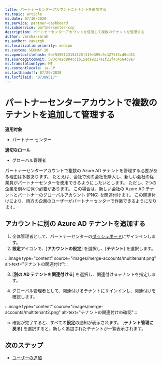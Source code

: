 ```yaml
---
title: パートナーセンターアカウントにテナントを追加する
ms.topic: article
ms.date: 07/30/2020
ms.service: partner-dashboard
ms.subservice: partnercenter-csp
description: パートナーセンターアカウントを使用して複数のテナントを管理する
author: varsha-sarah
ms.author: vavargh
ms.localizationpriority: medium
ms.custom: SEOMAY.20
ms.openlocfilehash: 6bf9399f23153f25f319e399c9c327515cd9ed51
ms.sourcegitcommit: 583c792d904cc1b15eda9217a1f21f434564c8e7
ms.translationtype: MT
ms.contentlocale: ja-JP
ms.lasthandoff: 07/29/2020
ms.locfileid: "87389517"
---
```

# <a name="add-and-manage-multiple-tenants-in-your-partner-center-account"></a>パートナーセンターアカウントで複数のテナントを追加して管理する

**適用対象**

- パートナー センター

**適切なロール**

- グローバル管理者

パートナーセンターアカウントで複数の Azure AD テナントを管理する必要がある理由は多数あります。 たとえば、会社で別の会社を購入し、新しい会社の従業員がパートナーセンターを使用できるようにしたいとします。 ただし、2つの企業を別々に保つ必要があります。 この場合は、新しい会社の Azure AD テナントとパートナーのグローバルアカウント (PNG) を関連付けます。 この関連付けにより、両方の企業のユーザーがパートナーセンターで作業できるようになります。

## <a name="add-another-azure-ad-tenant-to-your-account"></a>アカウントに別の Azure AD テナントを追加する

1. 全体管理者として、パートナーセンターの[ダッシュボード](https://partner.microsoft.com/dashboard)にサインインします。
1. **設定**アイコンで、[**アカウントの設定**] を選択し、[**テナント**] を選択します。
 
:::image type="content" source="images/merge-accounts/multitenant.png" alt-text="テナントの関連付け"::: 

3. [**別の AD テナントを関連付ける**] を選択し、関連付けるテナントを指定します。

1. グローバル管理者として、関連付けるテナントにサインインし、関連付けを確認します。 

:::image type="content" source="images/merge-accounts/multitenant2.png" alt-text="テナントの関連付けの確認"::: 

5. 確認が完了すると、すべての**設定**の通知が表示されます。  [**テナント管理に戻る**] を選択すると、新しく追加されたテナントが一覧表示されます。
 
## <a name="next-steps"></a>次のステップ

- [ユーザーの追加](create-user-accounts-and-set-permissions.md)
